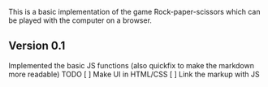 This is a basic implementation of the game Rock-paper-scissors which can
be played with the computer on a browser.


## Version 0.1


Implemented the basic JS functions
(also quickfix to make the markdown more readable)
TODO
[ ] Make UI in HTML/CSS
[ ] Link the markup with JS

